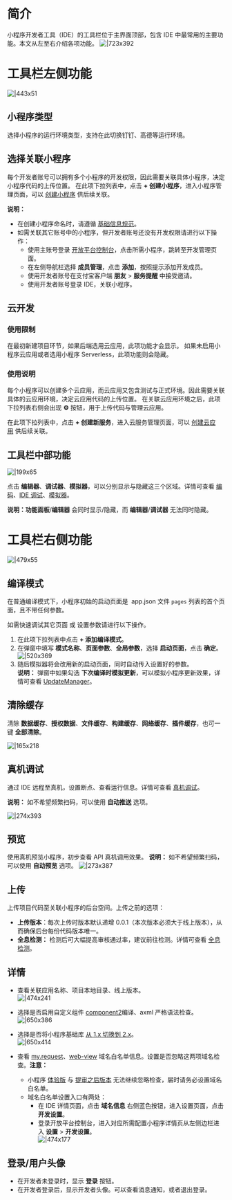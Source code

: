 # 简介
小程序开发者工具（IDE）的工具栏位于主界面顶部，包含 IDE 中最常用的主要功能。本文从左至右介绍各项功能。
![|723x392](https://mdn.alipayobjects.com/afts/img/A*EbioSK-sYQsAAAAAAAAAAAAAAa8wAA/original?bz=openpt_doc&t=-qT90PzVIBFNWRCDdpz7GAAAAABkMK8AAAAA#align=left&display=inline&height=1040&margin=%5Bobject%20Object%5D&originHeight=1040&originWidth=1920&status=done&style=none&width=1920)

# 工具栏左侧功能
![|443x51](https://mdn.alipayobjects.com/afts/img/A*GGvHS7RwdWwAAAAAAAAAAAAAAa8wAA/original?bz=openpt_doc&t=ZJK-IouE9tNkj12Cao6ThAAAAABkMK8AAAAA#align=left&display=inline&height=51&margin=%5Bobject%20Object%5D&originHeight=51&originWidth=443&status=done&style=none&width=443)

## 小程序类型
选择小程序的运行环境类型，支持在此切换钉钉、高德等运行环境。

## 选择关联小程序
每个开发者账号可以拥有多个小程序的开发权限，因此需要关联具体小程序，决定小程序代码的上传位置。
在此项下拉列表中，点击 **+ 创建小程序**，进入小程序管理页面，可以 [创建小程序](https://opendocs.alipay.com/mini/introduce/create) 供后续关联。

**说明：**
- 在创建小程序命名时，请遵循 [基础信息规范](https://opendocs.alipay.com/b/03al2i)。
- 如需关联其它账号中的小程序，但开发者账号还没有开发权限请进行以下操作：
   - 使用主账号登录 [开放平台控制台](https://openhome.alipay.com/dev/workspace)，点击所需小程序，跳转至开发管理页面。
   - 在左侧导航栏选择 **成员管理**，点击 **添加**，按照提示添加开发成员。
   - 使用开发者账号在支付宝客户端 **朋友** > **服务提醒** 中接受邀请。
   - 使用开发者账号登录 IDE，关联小程序。

## 云开发

### 使用限制
在最初新建项目环节，如果后端选用云应用，此项功能才会显示。
如果未启用小程序云应用或者选用小程序 Serverless，此项功能则会隐藏。

### 使用说明
每个小程序可以创建多个云应用，而云应用又包含测试与正式环境。因此需要关联具体的云应用环境，决定云应用代码的上传位置。
在关联云应用环境之后，此项下拉列表右侧会出现 **⚙️** 按钮，用于上传代码与管理云应用。

在此项下拉列表中，点击 **+ 创建新服务**，进入云服务管理页面，可以 [创建云应用](https://help.aliyun.com/document_detail/122330.html?spm=a2c4g.11186623.6.628.607f5582Ldy4rG) 供后续关联。

## 工具栏中部功能
![|199x65](https://gw.alipayobjects.com/zos/skylark-tools/public/files/ba7b3bc5c84838e5aee7947cc7cf401c.png#align=left&display=inline&height=65&margin=%5Bobject%20Object%5D&originHeight=65&originWidth=199&status=done&style=none&width=199)

点击 **编辑器**、**调试器**、**模拟器**，可以分别显示与隐藏这三个区域。详情可查看 [编码](https://opendocs.alipay.com/mini/ide/coding)、[IDE 调试](https://opendocs.alipay.com/mini/ide/debug)、[模拟器](https://opendocs.alipay.com/mini/ide/simulator)。

**说明：功能面板**/**编辑器** 会同时显示/隐藏，而 **编辑器**/**调试器** 无法同时隐藏。

# 工具栏右侧功能
![|479x55](https://mdn.alipayobjects.com/afts/img/A*YsP3SbVdOsf5fbBBkH45SAAAAa8wAA/original?bz=openpt_doc&t=KZhIwY5fNoHmVTJeBAJqBwAAAABkMK8AAAAA#align=left&display=inline&height=55&margin=%5Bobject%20Object%5D&originHeight=55&originWidth=479&status=done&style=none&width=479)

## 编译模式
在普通编译模式下，小程序初始的启动页面是  app.json 文件 `pages` 列表的首个页面，且不带任何参数。

如需快速调试其它页面 或 设置参数请进行以下操作。

1. 在此项下拉列表中点击 **+ 添加编译模式**。
1. 在弹窗中填写 **模式名称**、**页面参数**、**全局参数**，选择 **启动页面**，点击 **确定**。
![|520x369](https://mdn.alipayobjects.com/afts/img/A*SsG2QpBIPycAAAAAAAAAAAAAAa8wAA/original?bz=openpt_doc&t=myoECfa2CZzDbXAZzMbYYgAAAABkMK8AAAAA#align=left&display=inline&height=369&margin=%5Bobject%20Object%5D&originHeight=369&originWidth=520&status=done&style=none&width=520) 
1. 随后模拟器将会改用新的启动页面，同时自动传入设置好的参数。<br />**说明：** 弹窗中如果勾选 **下次编译时模拟更新**，可以模拟小程序更新效果，详情可查看 [UpdateManager](https://opendocs.alipay.com/mini/api/ngwgfi)。<br />

## 清除缓存
清除 **数据缓存**、**授权数据**、**文件缓存**、**构建缓存**、**网络缓存**、**插件缓存**，也可一键 **全部清除**。

![|165x218](https://mdn.alipayobjects.com/afts/img/A*G5eaSrlrvisAAAAAAAAAAAAAAa8wAA/original?bz=openpt_doc&t=b-xgx7b1Rrd-YPKHRXAP5wAAAABkMK8AAAAA#align=left&display=inline&height=218&margin=%5Bobject%20Object%5D&originHeight=218&originWidth=165&status=done&style=none&width=165)

## 真机调试
通过 IDE 远程至真机，设置断点、查看运行信息。详情可查看 [真机调试](https://opendocs.alipay.com/mini/ide/remote-debug)。

**说明：** 如不希望频繁扫码，可以使用 **自动推送** 选项。

![|274x393](https://mdn.alipayobjects.com/afts/img/A*7mqwTbamW3iEjl9OrL39YgAAAa8wAA/original?bz=openpt_doc&t=YuS__hlr4r0QJB550-UbWQAAAABkMK8AAAAA#align=left&display=inline&height=393&margin=%5Bobject%20Object%5D&originHeight=393&originWidth=274&status=done&style=none&width=274)


## 预览
使用真机预览小程序，初步查看 API 真机调用效果。
**说明：** 如不希望频繁扫码，可以使用 **自动预览** 选项。
![|273x387](https://mdn.alipayobjects.com/afts/img/A*lY7tR52pkAUAAAAAAAAAAAAAAa8wAA/original?bz=openpt_doc&t=WPqcyrzxr7UYWoRwISbO0gAAAABkMK8AAAAA#align=left&display=inline&height=387&margin=%5Bobject%20Object%5D&originHeight=387&originWidth=273&status=done&style=none&width=273)


## 上传
上传项目代码至关联小程序的后台空间。上传之前的选项： 
- **上传版本**：每次上传时版本默认递增 0.0.1（本次版本必须大于线上版本），从而确保后台每份代码版本唯一。
- **全息检测：** 检测后可大幅提高审核通过率，建议前往检测。详情可查看 [全息检测](https://opendocs.alipay.com/mini/ide/holo-testing)。

## 详情
- 查看关联应用名称、项目本地目录、线上版本。<br />![|474x241](https://cdn.nlark.com/yuque/0/2021/png/179989/1630662776772-d0dcb541-4cbe-4861-9d02-5879683cf52f.png#align=left&display=inline&height=241&margin=%5Bobject%20Object%5D&name=image.png&originHeight=243&originWidth=478&size=21805&status=done&style=none&width=474)<br />

- 选择是否启用自定义组件 [component2](/mini/framework/custom-component-overview)编译、axml 严格语法检查。
![|650x386](https://cdn.nlark.com/yuque/0/2021/png/179989/1630662843168-a33c7c1b-5f5b-4e04-b86e-9a68b085c65d.png#align=left&display=inline&height=386&margin=%5Bobject%20Object%5D&name=image.png&originHeight=407&originWidth=685&size=42260&status=done&style=none&width=650)

- 选择是否将小程序基础库 [从 1.x 切换到 2.x](https://opendocs.alipay.com/mini/framework/lib-upgrade-v2)。<br />![|650x414](https://cdn.nlark.com/yuque/0/2021/png/179989/1630662866294-a771e6ec-2e05-47a1-9efc-505b2d27b1b7.png#align=left&display=inline&height=414&margin=%5Bobject%20Object%5D&name=image.png&originHeight=414&originWidth=650&size=41937&status=done&style=none&width=650)<br />

- 查看 [my.request](https://opendocs.alipay.com/mini/api/owycmh)、[web-view](https://opendocs.alipay.com/mini/component/idfvg6) 域名白名单信息。设置是否忽略这两项域名检查。**注意：**
   - 小程序 [体验版](https://opendocs.alipay.com/mini/ide/beta) 与 [提审之后版本](https://opendocs.alipay.com/mini/introduce/release) 无法继续忽略检查，届时请务必设置域名白名单。
   - 域名白名单设置入口有两处：
      - 在 IDE 详情页面，点击 **域名信息** 右侧蓝色按钮，进入设置页面，点击 **开发设置**。
      - 登录开放平台控制台，进入对应所需配置小程序详情页从左侧边栏进入 **设置** > **开发设置**。
<br />![|474x177](https://cdn.nlark.com/yuque/0/2021/png/179989/1630662909243-f32ecbc7-f76c-4aca-9ed2-fe23ba26d10b.png#align=left&display=inline&height=177&margin=%5Bobject%20Object%5D&name=image.png&originHeight=177&originWidth=474&size=13052&status=done&style=none&width=474)<br />

## 登录/用户头像
- 在开发者未登录时，显示 **登录** 按钮。
- 在开发者登录后，显示开发者头像。可以查看消息通知，或者退出登录。
